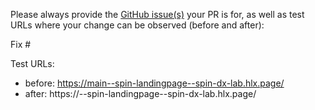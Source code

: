 Please always provide the [GitHub issue(s)](../issues) your PR is for, as well as test URLs where your change can be observed (before and after):

Fix #<gh-issue-id>

Test URLs:

- before: https://main--spin-landingpage--spin-dx-lab.hlx.page/
- after: https://<branch>--spin-landingpage--spin-dx-lab.hlx.page/
